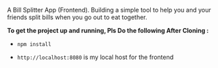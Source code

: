 A Bill Splitter App (Frontend). Building a simple tool to help you and your friends split bills when you go out to eat together.


**To get the project up and running, Pls Do the following After Cloning :**

- `npm install`

- `http://localhost:8080` is my local host for the frontend 